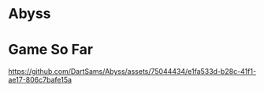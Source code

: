 # Abyss

# Game So Far
https://github.com/DartSams/Abyss/assets/75044434/e1fa533d-b28c-41f1-ae17-806c7bafe15a

